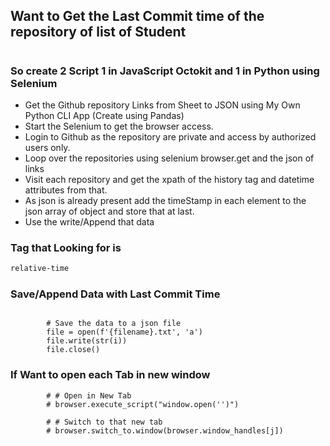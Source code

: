 ## Want to Get the Last Commit time of the  repository of list of Student 

#

### So create 2 Script 1 in JavaScript Octokit and 1 in Python using Selenium

- Get the Github repository Links from Sheet to JSON using My Own Python CLI App (Create using Pandas)
- Start the Selenium to get the browser access.
- Login to Github as the repository are private and access by authorized users only.
- Loop over the repositories using selenium browser.get and the json of links
- Visit each repository and get the xpath of the history tag and datetime attributes from that.
- As json is already present add the timeStamp in each element to the json array of object and store that at last.
- Use the write/Append that data


### Tag that Looking for is

```html
relative-time
```


### Save/Append Data with Last Commit Time

```python3

        # Save the data to a json file
        file = open(f'{filename}.txt', 'a')
        file.write(str(i))
        file.close()
```

### If Want to open each Tab in new window

```python3
        # # Open in New Tab
        # browser.execute_script("window.open('')")

        # # Switch to that new tab
        # browser.switch_to.window(browser.window_handles[j])

```